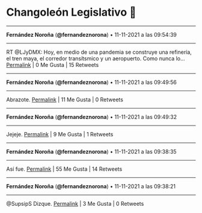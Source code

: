 # Changoleón Legislativo 🙈
*****
**Fernández Noroña** (**@fernandeznorona**) • 11-11-2021 a las 09:54:39
*****
RT @LJyDMX: Hoy, en medio de una pandemia se construye una refinería, el tren maya, el corredor transítsmico y un aeropuerto. Como nunca lo…
[Permalink](https://twitter.com/fernandeznorona/status/1458855706988322823) | 0 Me Gusta | 15 Retweets
*****
**Fernández Noroña** (**@fernandeznorona**) • 11-11-2021 a las 09:49:56
*****
Abrazote.
[Permalink](https://twitter.com/fernandeznorona/status/1458854520214147079) | 11 Me Gusta | 0 Retweets
*****
**Fernández Noroña** (**@fernandeznorona**) • 11-11-2021 a las 09:49:32
*****
Jejeje.
[Permalink](https://twitter.com/fernandeznorona/status/1458854420893118470) | 9 Me Gusta | 1 Retweets
*****
**Fernández Noroña** (**@fernandeznorona**) • 11-11-2021 a las 09:38:35
*****
Así fue.
[Permalink](https://twitter.com/fernandeznorona/status/1458851665411547143) | 55 Me Gusta | 14 Retweets
*****
**Fernández Noroña** (**@fernandeznorona**) • 11-11-2021 a las 09:38:21
*****
@SupsipS Dizque.
[Permalink](https://twitter.com/fernandeznorona/status/1458851603763580933) | 3 Me Gusta | 0 Retweets